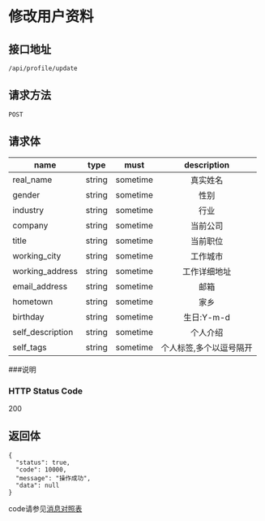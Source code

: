 # 修改用户资料

## 接口地址

`/api/profile/update`

## 请求方法

`POST`

## 请求体

| name     | type     | must     | description |
|----------|:--------:|:--------:|:--------:|
| real_name | string   | sometime      | 真实姓名 |
| gender    | string   | sometime      | 性别 |
| industry  | string   | sometime      | 行业 |
| company   | string   | sometime      | 当前公司 |
| title     | string   | sometime      | 当前职位 |
| working_city | string   | sometime      | 工作城市 |
| working_address | string   | sometime      | 工作详细地址 |
| email_address | string   | sometime      | 邮箱 |
| hometown | string   | sometime      | 家乡 |
| birthday | string   | sometime      | 生日:Y-m-d |
| self_description | string   | sometime      | 个人介绍 |
| self_tags | string   | sometime      | 个人标签,多个以逗号隔开 |


###说明


### HTTP Status Code

200

## 返回体
```json5
{
  "status": true,
  "code": 10000,
  "message": "操作成功",
  "data": null
}
```

code请参见[消息对照表](消息对照表.md)
